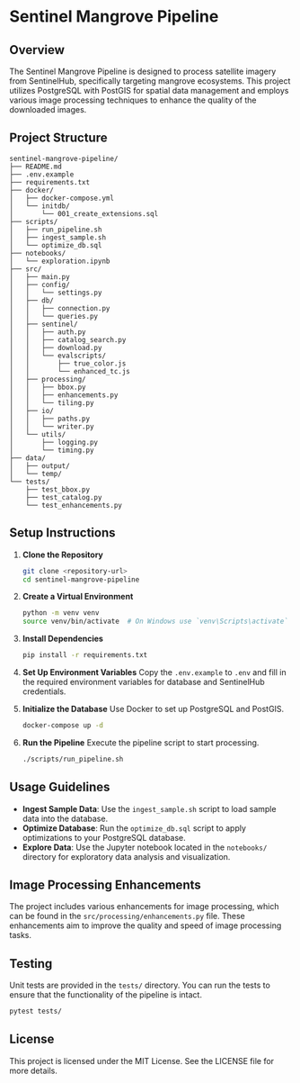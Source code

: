 # Sentinel Mangrove Pipeline

## Overview
The Sentinel Mangrove Pipeline is designed to process satellite imagery from SentinelHub, specifically targeting mangrove ecosystems. This project utilizes PostgreSQL with PostGIS for spatial data management and employs various image processing techniques to enhance the quality of the downloaded images.

## Project Structure
```
sentinel-mangrove-pipeline/
├── README.md
├── .env.example
├── requirements.txt
├── docker/
│   ├── docker-compose.yml
│   └── initdb/
│       └── 001_create_extensions.sql
├── scripts/
│   ├── run_pipeline.sh
│   ├── ingest_sample.sh
│   └── optimize_db.sql
├── notebooks/
│   └── exploration.ipynb
├── src/
│   ├── main.py
│   ├── config/
│   │   └── settings.py
│   ├── db/
│   │   ├── connection.py
│   │   └── queries.py
│   ├── sentinel/
│   │   ├── auth.py
│   │   ├── catalog_search.py
│   │   ├── download.py
│   │   └── evalscripts/
│   │       ├── true_color.js
│   │       └── enhanced_tc.js
│   ├── processing/
│   │   ├── bbox.py
│   │   ├── enhancements.py
│   │   └── tiling.py
│   ├── io/
│   │   ├── paths.py
│   │   └── writer.py
│   └── utils/
│       ├── logging.py
│       └── timing.py
├── data/
│   ├── output/
│   └── temp/
└── tests/
    ├── test_bbox.py
    ├── test_catalog.py
    └── test_enhancements.py
```

## Setup Instructions

1. **Clone the Repository**
   ```bash
   git clone <repository-url>
   cd sentinel-mangrove-pipeline
   ```

2. **Create a Virtual Environment**
   ```bash
   python -m venv venv
   source venv/bin/activate  # On Windows use `venv\Scripts\activate`
   ```

3. **Install Dependencies**
   ```bash
   pip install -r requirements.txt
   ```

4. **Set Up Environment Variables**
   Copy the `.env.example` to `.env` and fill in the required environment variables for database and SentinelHub credentials.

5. **Initialize the Database**
   Use Docker to set up PostgreSQL and PostGIS.
   ```bash
   docker-compose up -d
   ```

6. **Run the Pipeline**
   Execute the pipeline script to start processing.
   ```bash
   ./scripts/run_pipeline.sh
   ```

## Usage Guidelines

- **Ingest Sample Data**: Use the `ingest_sample.sh` script to load sample data into the database.
- **Optimize Database**: Run the `optimize_db.sql` script to apply optimizations to your PostgreSQL database.
- **Explore Data**: Use the Jupyter notebook located in the `notebooks/` directory for exploratory data analysis and visualization.

## Image Processing Enhancements
The project includes various enhancements for image processing, which can be found in the `src/processing/enhancements.py` file. These enhancements aim to improve the quality and speed of image processing tasks.

## Testing
Unit tests are provided in the `tests/` directory. You can run the tests to ensure that the functionality of the pipeline is intact.
```bash
pytest tests/
```

## License
This project is licensed under the MIT License. See the LICENSE file for more details.